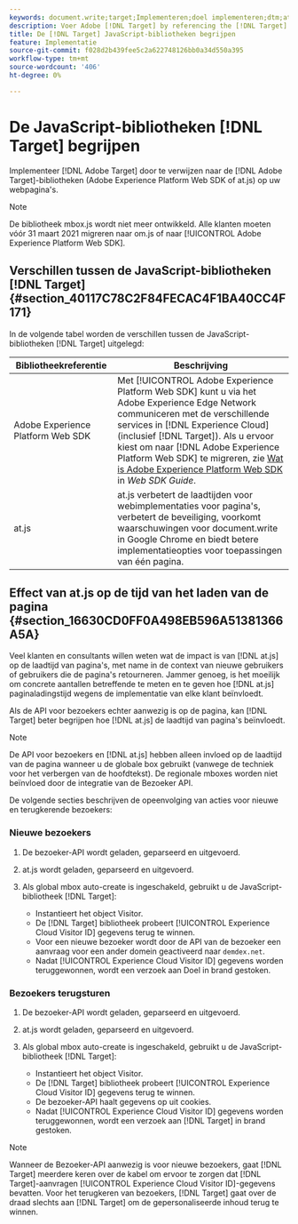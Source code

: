 ```yaml
---
keywords: document.write;target;Implementeren;doel implementeren;dtm;at.js;adobe Experience platform web skd;aep web sdk;web sdk
description: Voer Adobe [!DNL Target] by referencing the [!DNL Target] JavaScript bibliotheken op uw Web-pagina's uit.
title: De [!DNL Target] JavaScript-bibliotheken begrijpen
feature: Implementatie
source-git-commit: f028d2b439fee5c2a622748126bb0a34d550a395
workflow-type: tm+mt
source-wordcount: '406'
ht-degree: 0%

---
```



# De JavaScript-bibliotheken [!DNL Target] begrijpen

Implementeer [!DNL Adobe Target] door te verwijzen naar de [!DNL Adobe Target]-bibliotheken (Adobe Experience Platform Web SDK of at.js) op uw webpagina&#39;s.

>[!NOTE]
>
>De bibliotheek mbox.js wordt niet meer ontwikkeld. Alle klanten moeten vóór 31 maart 2021 migreren naar om.js of naar [!UICONTROL Adobe Experience Platform Web SDK].

## Verschillen tussen de JavaScript-bibliotheken [!DNL Target] {#section_40117C78C2F84FECAC4F1BA40CC4F171}

In de volgende tabel worden de verschillen tussen de JavaScript-bibliotheken [!DNL Target] uitgelegd:

| Bibliotheekreferentie | Beschrijving |
|--- |--- |
| Adobe Experience Platform Web SDK | Met [!UICONTROL Adobe Experience Platform Web SDK] kunt u via het Adobe Experience Edge Network communiceren met de verschillende services in [!DNL Experience Cloud] (inclusief [!DNL Target]). Als u ervoor kiest om naar [!DNL Adobe Experience Platform Web SDK] te migreren, zie [Wat is Adobe Experience Platform Web SDK](/help/c-implementing-target/c-implementing-target-for-client-side-web/aep-web-sdk.md) in *Web SDK Guide*. |
| at.js | at.js verbetert de laadtijden voor webimplementaties voor pagina&#39;s, verbetert de beveiliging, voorkomt waarschuwingen voor document.write in Google Chrome en biedt betere implementatieopties voor toepassingen van één pagina. |

## Effect van at.js op de tijd van het laden van de pagina {#section_16630CD0FF0A498EB596A51381366A5A}

Veel klanten en consultants willen weten wat de impact is van [!DNL at.js] op de laadtijd van pagina&#39;s, met name in de context van nieuwe gebruikers of gebruikers die de pagina&#39;s retourneren. Jammer genoeg, is het moeilijk om concrete aantallen betreffende te meten en te geven hoe [!DNL at.js] paginaladingstijd wegens de implementatie van elke klant beïnvloedt.

Als de API voor bezoekers echter aanwezig is op de pagina, kan [!DNL Target] beter begrijpen hoe [!DNL at.js] de laadtijd van pagina&#39;s beïnvloedt.

>[!NOTE]
>
>De API voor bezoekers en [!DNL at.js] hebben alleen invloed op de laadtijd van de pagina wanneer u de globale box gebruikt (vanwege de techniek voor het verbergen van de hoofdtekst). De regionale mboxes worden niet beïnvloed door de integratie van de Bezoeker API.

De volgende secties beschrijven de opeenvolging van acties voor nieuwe en terugkerende bezoekers:

### Nieuwe bezoekers

1. De bezoeker-API wordt geladen, geparseerd en uitgevoerd.
1. at.js wordt geladen, geparseerd en uitgevoerd.
1. Als global mbox auto-create is ingeschakeld, gebruikt u de JavaScript-bibliotheek [!DNL Target]:

   * Instantieert het object Visitor.
   * De [!DNL Target] bibliotheek probeert [!UICONTROL Experience Cloud Visitor ID] gegevens terug te winnen.
   * Voor een nieuwe bezoeker wordt door de API van de bezoeker een aanvraag voor een ander domein geactiveerd naar `demdex.net`.
   * Nadat [!UICONTROL Experience Cloud Visitor ID] gegevens worden teruggewonnen, wordt een verzoek aan Doel in brand gestoken.

### Bezoekers terugsturen

1. De bezoeker-API wordt geladen, geparseerd en uitgevoerd.
1. at.js wordt geladen, geparseerd en uitgevoerd.
1. Als global mbox auto-create is ingeschakeld, gebruikt u de JavaScript-bibliotheek [!DNL Target]:

   * Instantieert het object Visitor.
   * De [!DNL Target] bibliotheek probeert [!UICONTROL Experience Cloud Visitor ID] gegevens terug te winnen.
   * De bezoeker-API haalt gegevens op uit cookies.
   * Nadat [!UICONTROL Experience Cloud Visitor ID] gegevens worden teruggewonnen, wordt een verzoek aan [!DNL Target] in brand gestoken.

>[!NOTE]
>
>Wanneer de Bezoeker-API aanwezig is voor nieuwe bezoekers, gaat [!DNL Target] meerdere keren over de kabel om ervoor te zorgen dat [!DNL Target]-aanvragen [!UICONTROL Experience Cloud Visitor ID]-gegevens bevatten. Voor het terugkeren van bezoekers, [!DNL Target] gaat over de draad slechts aan [!DNL Target] om de gepersonaliseerde inhoud terug te winnen.
